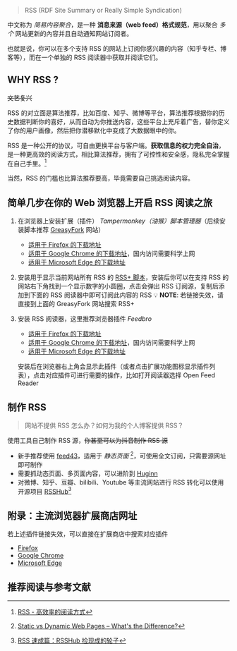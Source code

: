 
> RSS (RDF Site Summary or Really Simple Syndication)

中文称为 *简易内容聚合*，是一种 **消息来源（web feed）格式规范**，用以聚合 *多个* 网站更新的內容并且自动通知网站订阅者。

也就是说，你可以在多个支持 RSS 的网站上订阅你感兴趣的内容（知乎专栏、博客等），而在一个单独的 RSS 阅读器中获取并阅读它们。

## WHY RSS ?

~~文艺复兴~~

RSS 的对立面是算法推荐，比如百度、知乎、微博等平台，算法推荐根据你的历史数据判断你的喜好，从而自动为你推送内容，这些平台上充斥着广告，替你定义了你的用户画像，然后把你潜移默化中变成了大数据眼中的你。

RSS 是一种公开的协议，可自由更换平台与客户端。**获取信息的权力完全自治**，是一种更高效的阅读方式，相比算法推荐，拥有了可控性和安全感，隐私完全掌握在自己手里。[^2]

当然，RSS 的门槛也比算法推荐要高，毕竟需要自己挑选阅读内容。

## 简单几步在你的 Web 浏览器上开启 RSS 阅读之旅

1. 在浏览器上安装扩展（插件） *Tampermonkey（油猴）脚本管理器*（后续安装脚本推荐 [GreasyFork](https://greasyfork.org/zh-CN) 网站）
   - [适用于 Firefox 的下载地址](https://addons.mozilla.org/zh-CN/firefox/addon/tampermonkey/) 
   - [适用于 Google Chrome 的下载地址](https://chrome.google.com/webstore/detail/tampermonkey/dhdgffkkebhmkfjojejmpbldmpobfkfo/related)，国内访问需要科学上网
   - [适用于 Microsoft Edge 的下载地址](https://microsoftedge.microsoft.com/addons/detail/tampermonkey/iikmkjmpaadaobahmlepeloendndfphd)
2. 安装用于显示当前网站所有 RSS 的 [RSS+ 脚本](https://greasyfork.org/zh-CN/scripts/373252-rss-show-site-all-rss)，安装后你可以在支持 RSS 的网站右下角找到一个显示数字的小圆圈，点击会弹出 RSS 订阅源，复制后添加到下面的 RSS 阅读器中即可订阅此内容的 RSS
    💡 **NOTE**: 若链接失效，请直接到上面的 GreasyFork 网站搜索 RSS+  
3. 安装 RSS 阅读器，这里推荐浏览器插件 *Feedbro*

   - [适用于 Firefox 的下载地址](https://addons.mozilla.org/zh-CN/firefox/addon/feedbroreader/?utm_source=addons.mozilla.org&utm_medium=referral&utm_content=search) 
   - [适用于 Google Chrome 的下载地址](https://chrome.google.com/webstore/detail/feedbro/mefgmmbdailogpfhfblcnnjfmnpnmdfa/related)，国内访问需要科学上网
   - [适用于 Microsoft Edge 的下载地址](https://microsoftedge.microsoft.com/addons/detail/feedbro/pdfbckdfhgaohcfdkcgpggcifmalimfd)

    安装后在浏览器右上角会显示此插件（或者点击扩展功能图标显示插件列表），点击对应插件可进行需要的操作，比如打开阅读器选择 Open Feed Reader

## 制作 RSS

> 网站不提供 RSS 怎么办？如何为我的个人博客提供 RSS？

使用工具自己制作 RSS 源，~~你甚至可以为抖音制作 RSS 源~~

- 新手推荐使用 [feed43](https://feed43.com/)，适用于 *静态页面* [^1]，可使用全文订阅，只需要源网址即可制作
- 需要抓动态页面、多页面内容，可以进阶到 [Huginn](https://github.com/huginn/huginn/blob/master/doc/manual/installation.md)
- 对微博、知乎、豆瓣、bilibili、Youtube 等主流网站进行 RSS 转化可以使用开源项目 [RSSHub](https://docs.rsshub.app/)[^3]

## 附录：主流浏览器扩展商店网址

若上述插件链接失效，可以直接在扩展商店中搜索对应插件

- [Firefox](https://addons.mozilla.org/zh-CN/firefox/)
- [Google Chrome](https://chrome.google.com/webstore/category/extensions)
- [Microsoft Edge](https://microsoftedge.microsoft.com/addons/Microsoft-Edge-Extensions-Home)

## 推荐阅读与参考文献

[^1]: [Static vs Dynamic Web Pages – What's the Difference?](https://www.freecodecamp.org/news/static-vs-dynamic-web-pages/)
[^2]: [RSS - 高效率的阅读方式](https://sspai.com/post/56198#!)
[^3]: [RSS 速成篇：RSSHub 捡现成的轮子](https://zhuanlan.zhihu.com/p/61562265)
